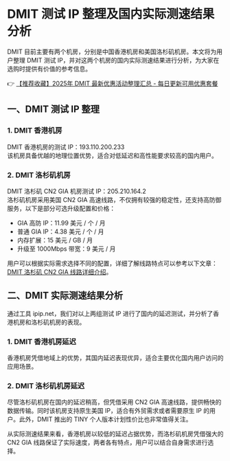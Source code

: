 # DMIT 测试 IP 整理及国内实际测速结果分析

DMIT 目前主要有两个机房，分别是中国香港机房和美国洛杉矶机房。本文将为用户整理 DMIT 测试 IP，并对这两个机房的国内实际测速结果进行分析，为大家在选购时提供有价值的参考信息。

👉 [【推荐收藏】2025年 DMIT 最新优惠活动整理汇总 - 每日更新可用优惠套餐](https://bit.ly/dmit_coupon)

## 一、DMIT 测试 IP 整理

### 1. DMIT 香港机房

DMIT 香港机房的测试 IP：193.110.200.233  
该机房具备优越的地理位置优势，适合对低延迟和高性能要求较高的国内用户。

### 2. DMIT 洛杉矶机房

DMIT 洛杉矶 CN2 GIA 机房测试 IP：205.210.164.2  
洛杉矶机房采用美国 CN2 GIA 高速线路，不仅拥有较强的稳定性，还支持高防御服务，以下是部分可选升级配置和价格：

- GIA 高防 IP：11.99 美元 / 个 / 月  
- 普通 GIA IP：4.38 美元 / 个 / 月  
- 内存扩展：15 美元 / GB / 月  
- 升级至 1000Mbps 带宽：9 美元 / 月  

用户可以根据实际需求选择不同的配置，详细了解线路特点可以参考以下文章：[DMIT 洛杉矶 CN2 GIA 线路详细介绍](https://bit.ly/dmit_coupon)。

## 二、DMIT 实际测速结果分析

通过工具 ipip.net，我们对以上两组测试 IP 进行了国内的延迟测试，并分析了香港机房和洛杉矶机房的表现。

### 1. DMIT 香港机房延迟

香港机房凭借地域上的优势，其国内延迟表现优异，适合主要优化国内用户访问的应用场景。

### 2. DMIT 洛杉矶机房延迟

尽管洛杉矶机房在国内的延迟稍高，但凭借采用 CN2 GIA 高速线路，提供畅快的数据传输。同时该机房支持原生美国 IP，适合有外贸需求或者需要原生 IP 的用户。此外，DMIT 推出的 TINY 个人版本计划性价比也非常值得关注。

从实际测速结果来看，香港机房以较低的延迟占据优势，而洛杉矶机房凭借强大的 CN2 GIA 线路保证了实际速度，两者各有特点，用户可以结合自身需求进行选择。